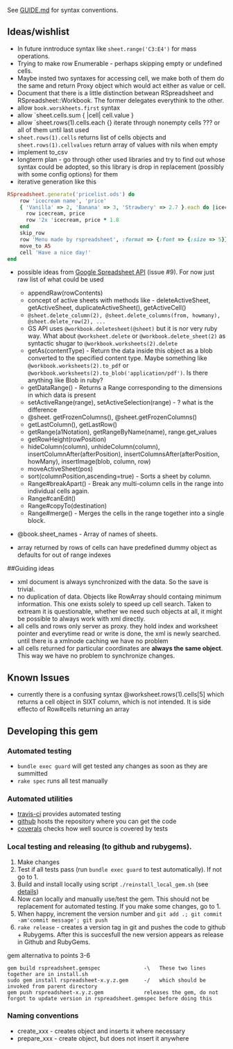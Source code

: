 See [GUIDE.md](GUIDE.md#conventions) for syntax conventions.

## Ideas/wishlist

  * In future inntroduce syntax like `sheet.range('C3:E4')` for mass operations.
  * Trying to make row Enumerable - perhaps skipping empty or undefined cells.
  * Maybe insted two syntaxes for accessing cell, we make both of them do the same and return Proxy object which would act either as value or cell.
  * Document that there is a little distinction betwean RSpreadsheet and RSpreadsheet::Workbook. The former delegates everythink to the other.
  * allow `book.worskheets.first` syntax
  * allow `sheet.cells.sum { |cell| cell.value }
  * allow `sheet.rows(1).cells.each {}  iterate through nonempty cells ??? or all of them until last used
  * `sheet.rows(1).cells` returns list of cells objects and `sheet.rows(1).cellvalues` return array of values with nils when empty
  * implement to_csv
  * longterm plan - go through other used libraries and try to find out whose syntax could be adopted, so this library is drop in replacement (possibly with some config options) for them
  * iterative generation like this
 
 ```ruby
RSpreadsheet.generate('pricelist.ods') do 
     row 'icecream name', 'price'
     { 'Vanilla' => 2, 'Banana' => 3, 'Strawbery' => 2.7 }.each do |icecream, price|
       row icecream, price
       row '2x 'icecream, price * 1.8
     end
     skip_row
     row 'Menu made by rspreadsheet', :format => {:font => {:size => 5}}
     move_to A5
     cell 'Have a nice day!'
 end
```

* possible ideas from [Google Spreadsheet API](https://developers.google.com/apps-script/reference/spreadsheet/spreadsheet) (issue #9). For now just raw list of what could be used
   * appendRaw(rowContents)
   * concept of active sheets with methods like - deleteActiveSheet, getActiveSheet, duplicateActiveSheet(), getActiveCell()
  * `@sheet.delete_column(2), @sheet.delete_columns(from, howmany), @sheet.delete_row(2), ...`
  * GS API uses `@workbook.deletesheet(@sheet)` but it is nor very ruby way. What about `@worksheet.delete` or `@workbook.delete_sheet(2)` as syntactic shugar to `@workbook.worksheets(2).delete`
  * getAs(contentType) - Return the data inside this object as a blob converted to the specified content type. Maybe something like `@workbook.worksheets(2).to_pdf` or `@workbook.worksheets(2).to_blob('application/pdf')`. Is there anything like Blob in ruby?
  * getDataRange() - Returns a Range corresponding to the dimensions in which data is present
  * setActiveRange(range),  setActiveSelection(range) - ? what is the difference
  * @sheet. getFrozenColumns(),  @sheet.getFrozenColumns() 
  * getLastColumn(),  getLastRow()  
  * getRange(a1Notation), getRangeByName(name), range.get_values
  * getRowHeight(rowPosition)
  * hideColumn(column), unhideColumn(column), insertColumnAfter(afterPosition), insertColumnsAfter(afterPosition, howMany), insertImage(blob, column, row)
  * moveActiveSheet(pos) 
  * sort(columnPosition,ascending=true) - Sorts a sheet by column. 
  * Range#breakApart() - Break any multi-column cells in the range into individual cells again.
  * Range#canEdit()
  * Range#copyTo(destination)
  * Range#merge() - Merges the cells in the range together into a single block.
* @book.sheet_names - Array of names of sheets.


* array returned by rows of cells can have predefined dummy object as defaults for out of range indexes


##Guiding ideas
  * xml document is always synchronized with the data. So the save is trivial.
  * no duplication of data. Objects like RowArray should containg minimum information. This one exists solely to speed up cell search. Taken to extream it is questionable, whether we need such objects at all, it might be possible to always work with xml directly.
  * all cells and rows only server as proxy. they hold index and worksheet pointer and everytime read or write is done, the xml is newly searched. until there is a xmlnode caching we have no problem
  * all cells returned for particular coordinates are **always the same object**. This way we have no problem to synchronize changes.
    
## Known Issues
  * currently there is a confusing syntax @worksheet.rows(1).cells[5] which returns a cell object in SIXT column, which is not intended. It is side effecto of Row#cells returning an array
    
## Developing this gem

### Automated testing

  * ``bundle exec guard`` will get tested any changes as soon as they are summitted
  * ``rake spec`` runs all test manually

### Automated utilities
 
  * [travis-ci](https://travis-ci.org/gorn/rspreadsheet) provides automated testing
  * [github](https://github.com/gorn/rspreadsheet) hosts the repository where you can get the code
  * [coverals](https://coveralls.io/r/gorn/rspreadsheet) checks how well source is covered by tests

### Local testing and releasing (to github and rubygems).

1. Make changes
2. Test if all tests pass (run `bundle exec guard` to test automatically). If not go to 1.
3. Build and install locally using script `./reinstall_local_gem.sh` (see [details](reinstall_local_gem.sh))
4. Now can locally and manually use/test the gem. This should not be replacement for automated testing. If you make some changes, go to 1.
5. When happy, increment the version number and `git add .; git commit -am'commit message'; git push`
6. ``rake release`` - creates a version tag in git and pushes the code to github + Rubygems. After this is succesfull the new version appears as release in Github and RubyGems.

gem alternativa to points 3-6

    gem build rspreadsheet.gemspec              -\   These two lines together are in install.sh
    sudo gem install rspreadsheet-x.y.z.gem     -/   which should be invoked from parent directory
    gem push rspreadsheet-x.y.z.gem             releases the gem, do not forgot to update version in rspreadsheet.gemspec before doing this

### Naming conventions

  * create_xxx - creates object and inserts it where necessary
  * prepare_xxx - create object, but does not insert it anywhere
